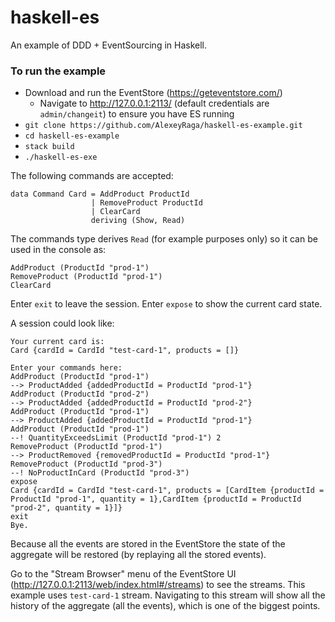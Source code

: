 # haskell-es

An example of DDD + EventSourcing in Haskell.

### To run the example

- Download and run the EventStore (https://geteventstore.com/)
  - Navigate to http://127.0.0.1:2113/ (default credentials are `admin/changeit`) to ensure you have ES running
- `git clone https://github.com/AlexeyRaga/haskell-es-example.git`
- `cd haskell-es-example`
- `stack build`
- `./haskell-es-exe`

The following commands are accepted:

    data Command Card = AddProduct ProductId
                      | RemoveProduct ProductId
                      | ClearCard
                      deriving (Show, Read)

The commands type derives `Read` (for example purposes only) so it can be used in the console as:

    AddProduct (ProductId "prod-1")
    RemoveProduct (ProductId "prod-1")
    ClearCard

Enter `exit` to leave the session.
Enter `expose` to show the current card state.

A session could look like:

    Your current card is:
    Card {cardId = CardId "test-card-1", products = []}

    Enter your commands here:
    AddProduct (ProductId "prod-1")
    --> ProductAdded {addedProductId = ProductId "prod-1"}
    AddProduct (ProductId "prod-2")
    --> ProductAdded {addedProductId = ProductId "prod-2"}
    AddProduct (ProductId "prod-1")
    --> ProductAdded {addedProductId = ProductId "prod-1"}
    AddProduct (ProductId "prod-1")
    --! QuantityExceedsLimit (ProductId "prod-1") 2
    RemoveProduct (ProductId "prod-1")
    --> ProductRemoved {removedProductId = ProductId "prod-1"}
    RemoveProduct (ProductId "prod-3")
    --! NoProductInCard (ProductId "prod-3")
    expose
    Card {cardId = CardId "test-card-1", products = [CardItem {productId = ProductId "prod-1", quantity = 1},CardItem {productId = ProductId "prod-2", quantity = 1}]}
    exit
    Bye.

Because all the events are stored in the EventStore the state of the aggregate will be restored (by replaying all the stored events).

Go to the "Stream Browser" menu of the EventStore UI (http://127.0.0.1:2113/web/index.html#/streams) to see the streams. This example uses `test-card-1` stream. Navigating to this stream will show all the history of the aggregate (all the events), which is one of the biggest points.
